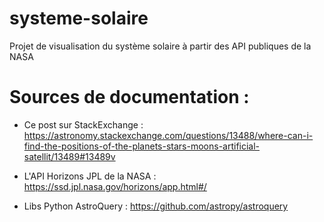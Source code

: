 # systeme-solaire
Projet de visualisation du système solaire à partir des API publiques de la NASA

# Sources de documentation :
- Ce post sur StackExchange : https://astronomy.stackexchange.com/questions/13488/where-can-i-find-the-positions-of-the-planets-stars-moons-artificial-satellit/13489#13489v

- L'API Horizons JPL de la NASA : https://ssd.jpl.nasa.gov/horizons/app.html#/
- Libs Python AstroQuery : https://github.com/astropy/astroquery
